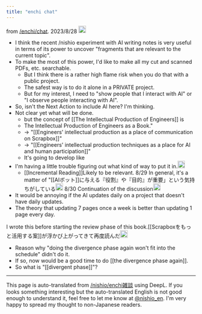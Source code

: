 ```yaml
---
title: "enchi chat"
---
```


from [/enchi/chat](https://scrapbox.io/enchi/chat).
2023/8/28
<img src='https://scrapbox.io/api/pages/enchi/nishio/icon' alt='/enchi/nishio.icon' height="19.5"/>
- I think the recent /nishio experiment with AI writing notes is very useful in terms of its power to uncover "fragments that are relevant to the current topic".
- To make the most of this power, I'd like to make all my cut and scanned PDFs, etc. searchable.
    - But I think there is a rather high flame risk when you do that with a public project.
    - The safest way is to do it alone in a PRIVATE project.
    - But for my interest, I need to "show people that I interact with AI" or "I observe people interacting with AI".
- So, isn't the Next Action to include AI here? I'm thinking.
- Not clear yet what will be done.
    - but the concept of [[The Intellectual Production of Engineers]] is
    - The Intellectual Production of Engineers as a Book."
    - → "[[Engineers' intellectual production as a place of communication on Scrapbox]]"
    - → "[[Engineers' intellectual production techniques as a place for AI and human participation]]"
    - It's going to develop like
- I'm having a little trouble figuring out what kind of way to put it in.<img src='https://scrapbox.io/api/pages/enchi/nishio/icon' alt='/enchi/nishio.icon' height="19.5"/>
    - [[Incremental Reading]]Likely to be relevant.
8/29
In general, it's a matter of "[[AIボット]]に与える『役割』や『目的』が重要」という気持ちがしている<img src='https://scrapbox.io/api/pages/enchi/nishio/icon' alt='/enchi/nishio.icon' height="19.5"/>
8/30
Continuation of the discussion<img src='https://scrapbox.io/api/pages/enchi/nishio/icon' alt='/enchi/nishio.icon' height="19.5"/>
- It would be annoying if the AI updates daily on a project that doesn't have daily updates.
- The theory that updating 7 pages once a week is better than updating 1 page every day.

I wrote this before starting the review phase of this book.[[Scrapboxをもっと活用する案]]が浮かび上がってきて再度読んだ<img src='https://scrapbox.io/api/pages/enchi/nishio/icon' alt='/enchi/nishio.icon' height="19.5"/>
- Reason why "doing the divergence phase again won't fit into the schedule" didn't do it.
- If so, now would be a good time to do [[the divergence phase again]].
- So what is "[[divergent phase]]"?


---
This page is auto-translated from [/nishio/enchi雑談](https://scrapbox.io/nishio/enchi雑談) using DeepL. If you looks something interesting but the auto-translated English is not good enough to understand it, feel free to let me know at [@nishio_en](https://twitter.com/nishio_en). I'm very happy to spread my thought to non-Japanese readers.